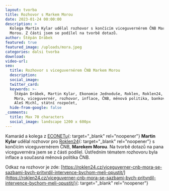 ```yaml
---
layout: tvorba
title: Rozhovor s Markem Morou
date: 2023-01-24 00:00:00
description: >
  Kolega Martin Kylar udělal rozhovor s končícím viceguvernérem ČNB Markem
  Morou. Z části jsem se podílel na tvorbě dotazů.
author: Štěpán Drábek
featured: true
featured_image: /uploads/mora.jpeg
categories: dalsi tvorba
download:
video-url:
seo:
  title: Rozhovor s viceguvernérem ČNB Markem Morou
  description:
  social_image:
  twitter_card:
  keywords: >-
    Štěpán Drábek, Martin Kylar, Ekonomie Jednoduše, Roklen, Roklen24, Marek
    Mora, viceguvernér, rozhovor, inflace, ČNB, měnová politika, bankovní rada,
    Aleš Michl, státní rozpočet, 
  hide-from-google: false
_comments:
  title: Max 70 characters
  social_image: landscape 1200 x 600px
---
```

Kamarád a kolega z&nbsp;[ECONETu](https://eco-net.cz){: target="_blank" rel="noopener"}&nbsp;**Martin Kylar** udělal rozhovor pro [Roklen24](https://roklen24.cz/viceguverner-cnb-mora-se-sazbami-bych-pritvrdil-intervence-bychom-meli-opustit/){: target="_blank" rel="noopener"}&nbsp;s končícím viceguvernérem ČNB, **Marekem Morou**. Na tvorbě dotazů na pana viceguvernéra jsem se z části podílel. Ústředním tématem rozhovoru byla inflace a současná měnová politika ČNB.

Odkaz na rozhovor je zde:&nbsp;[https://roklen24.cz/viceguverner-cnb-mora-se-sazbami-bych-pritvrdil-intervence-bychom-meli-opustit/](https://roklen24.cz/viceguverner-cnb-mora-se-sazbami-bych-pritvrdil-intervence-bychom-meli-opustit/){: target="_blank" rel="noopener"}